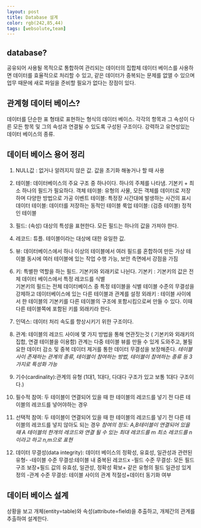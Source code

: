 ```yaml
---
layout: post
title: Database 설계
color: rgb(242,85,44)
tags: [websolute,team]
---
```


## database?
공유되어 사용될 목적으로 통합하여 관리되는 데이터의 집합체
데이터 베이스를 사용하면 데이터를 효율적으로 처리할 수 있고, 같은 데이터가 중복되는 문제를 없앨 수 있으며 업무 때문에 새로 파일을 준비할 필요가 없다는 장점이 있다.

## 관계형 데이터 베이스?
데이터를 단순한 표 형태로 표현하는 형식의 데이터 베이스. 
각각의 항목과 그 속성이 다른 모든 항목 및 그의 속성과 연결될 수 있도록 구성된 구조이다.
강력하고 유연성있는 데이터 베이스의 종류.

## 데이터 베이스 용어 정리
1. NULL값 : 없거나 알려지지 않은 값. 값을 초기화 해놓거나 할 때 사용

2. 테이블: 데이터베이스의 주요 구조 중 하나이다. 하나의 주체를 나타냄. 기본키 + 최소 하나의 필드가 필요하다.
객체 테이블: 유형의 사물, 모든 객체를 데이터로 저장하며 다양한 방법으로 가공
이벤트 테이블: 특정장 시간대에 발생하는 사건의 표시
데이터 테이블: 데이터를 저장하는 동적인 테이블
룩업 테이블: (검증 테이블) 정적인 테이블
3. 필드: (속성) 대상의 특성을 표현한다. 모든 필드는 하나의 값을 가져야 한다.
4. 레코드: 튜플. 테이블이라는 대상에 대한 유일한 값. 
5. 뷰: 데이터베이스에서 하나 이상의 테이블에서 여러 필드를 혼합하여 만든 가상 테이블
동시에 여러 테이블에 있는 작업 수행 가능, 보안 측면에서 강점을 가짐
6. 키: 특별한 역할을 하는 필드. 기본키와 외래키로 나뉜다.
기본키 : 기본키의 값은 전체 데이터 베이스에서 특정 레코드를 식별  
        기본키의 필드는 전체 데이터베이스 중 특정 테이블을 식별
        테이블 수준의 무결성을강제하고 데이터베이스에 있는 다른 테이블과 관계를 설정
외래키 : 테이블 사이에서 한 테이블의 기본키를 다른 테이블의 구조에 포함시킴으로써 만들 수 있다. 이때 다른 테이블쪽에 포함된 키를 외래키라 한다.
7. 인덱스: 데이터 처리 속도를 향상시키기 위한 구조이다.

8. 관계: 테이블의 레코드 사이에 몇 가지 방법을 통해 연관짓는것 ( 기본키와 외래키의 집합, 연결 테이블을 이용함)
관계는 다중 테이블 뷰를 만들 수 있게 도와주고, 불필요한 데이터 감소 및 중복 데이터 제거를 통한 데이터 무결성을 보장해준다.
*테이블 사이 존재하는 관계의 종류, 테이블이 참여하는 방법, 테이블이 참여하는 종류 등 3가지로 특성화 가능*
9. 기수(cardinality):관계의 유형 (1대1, 1대다, 다대다 구조가 있고 보통 1대다 구조이다.)
10. 필수적 참여: 두 테이블이 연결되어 있을 때 한 테이블의 레코드를 넣기 전 다른 테이블의 레코드를 넣어야하는 경우 
11. 선택적 참여: 두 테이블이 연결되어 있을 때 한 테이블의 레코드를 넣기 전 다른 테이블의 레코드를 넣지 않아도 되는 경우
*참여의 정도: A,B테이블이 연결되어 있을 때 A 테이블의 한개의 레코드와 연결 될 수 있는 최대 레코드를 m 최소 레코드를 n이라고 하고 n,m으로 표현*
12. 데이터 무결성(data integrity): 데이터 베이스의 정확성, 유효성, 일관성과 관련된 유형- 
-테이블 수준 무결성:테이블 내 중복된 레코드x 
-필드 수준 무결성: 모든 필드 구조 보장+필드 값의 유효성, 일관성, 정확성 확보+ 같은 유형의 필드 일관성 있게 정의
-관계 수준 무결성: 테이블 사이의 관계 적절성+데이터 동기화 여부

## 데이터 베이스 설계
상황을 보고 개체(entity=table)와 속성(attribute=field)을 추출하고, 개체간의 관계를 추출하여 설계한다.